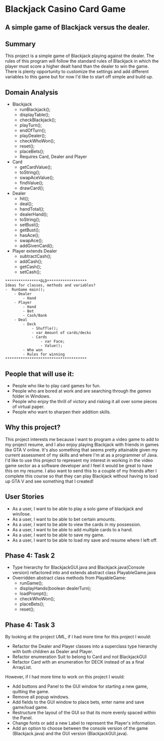 # Blackjack Casino Card Game

## A simple game of Blackjack versus the dealer.

## Summary
This project is a simple game of Blackjack playing against the dealer. The rules of this program will follow the 
standard rules of Blackjack in which the player must score a higher dealt hand than the dealer to win the game. 
There is plenty opportunity to customize the settings and add different variables to this game but for now I'd like to
start off simple and build up.

## Domain Analysis
- Blackjack
    - runBlackjack();
    - displayTable();
    - checkBlackjack();
    - playTurn();
    - endOfTurn();
    - playDealer();
    - checkWhoWon();
    - reset();
    - placeBets();
    - Requires Card, Dealer and Player
- Card
    - getCardValue();
    - toString();
    - swapAceValue();
    - findValue();
    - drawCard();
- Dealer
    - hit();
    - deal();
    - handTotal();
    - dealerHand();
    - toString();
    - setBust();
    - getBust();
    - hasAce();
    - swapAce();
    - addGivenCard();
- Player extends Dealer
    - subtractCash();
    - addCash();
    - getCash();
    - setCash();

~~~~~~~~~~~~~~~~~~~~~~~~~~~~~~~~~~~~~
****************OLD******************
Ideas for classes, methods and variables?
-  RunGame main();
    - Dealer
        - Hand
    - Player
        - Hand
        - Bet
        - Cash/Bank
    - Deal
        - Deck
            - Shuffle();
            - var Amount of cards/decks
            - Cards
                - var Face;
                - Value();
        - Who won
        - Rules for winning
*************************************
~~~~~~~~~~~~~~~~~~~~~~~~~~~~~~~~~~~~~~
 

## People that will use it:
- People who like to play card games for fun.
- People who are bored at work and are searching through the *games* folder in Windows.
- People who enjoy the thrill of victory and risking it all over some pieces of virtual paper.
- People who want to sharpen their addition skills.

## Why this project?
This project interests me because I want to program a video game to add to my project resume, and I 
also enjoy playing Blackjack with friends in games like GTA V online. It's also something that seems pretty attainable 
given my current assessment of my skills and where I'm at as a programmer of Java. I'd like to use this project to
represent my interest in working in the video game sector as a software developer and I feel it would be great to have 
this on my resume. I also want to send this to a couple of my friends after I complete this course so that they can play 
Blackjack without having to load up GTA V and see something that I created!

## User Stories
- As a user, I want to be able to play a solo game of blackjack and win/lose.
- As a user, I want to be able to bet certain amounts.
- As a user, I want to be able to view the cards in my possession.
- As a user, I want to be able to add multiple cards to a hand.
- As a user, I want to be able to save my game.
- As a user, I want to be able to load my save and resume where I left off.

## Phase 4: Task 2
- Type hierarchy for BlackjackGUI.java and Blackjack.java(Console version) refactored 
into and extends abstract class PlayableGame.java
- Overridden abstract class methods from PlayableGame:
    - runGame();
    - displayHands(boolean dealerTurn);
    - loadPrompt();
    - checkWhoWon();
    - placeBets();
    - reset();
    
## Phase 4: Task 3
By looking at the project UML, if I had more time for this project I would:
- Refactor the Dealer and Player classes into a superclass type hierarchy with both children as Dealer and Player.
- Refactor enumeration Suit to belong to Card and not BlackjackGUI
- Refactor Card with an enumeration for DECK instead of as a final ArrayList.

However, if I had more time to work on this project I would:
- Add buttons and Panel to the GUI window for starting a new game, quitting the game.
- Remove all popup windows.
- Add fields to the GUI window to place bets, enter name and save game/load game.
- Restructure the layout of the GUI so that its more evenly spaced within the Panel.
- Change fonts or add a new Label to represent the Player's information.
- Add an option to choose between the console version of the game (Blackjack.java)
 and the GUI version (BlackjackGUI.java). 




